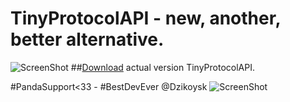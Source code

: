 # TinyProtocolAPI - new, another, better alternative.
![ScreenShot](http://i.imgur.com/Wr2ROvn.png)
##[Download](http://example.net/) actual version TinyProtocolAPI.

#PandaSupport<33 - #BestDevEver @Dzikoysk
![ScreenShot](http://i.imgur.com/dMwciEm.jpg)
